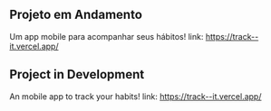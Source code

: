 ## Projeto em Andamento
Um app mobile para acompanhar seus hábitos!
link: https://track--it.vercel.app/

## Project in Development
An mobile app to track your habits!
link: https://track--it.vercel.app/
